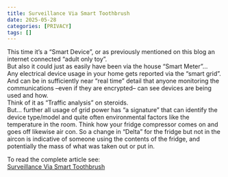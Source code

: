 ```yaml
---
title: Surveillance Via Smart Toothbrush
date: 2025-05-28
categories: [PRIVACY]
tags: []
---
```


This time it’s a “Smart Device”, or as previously mentioned on this blog an internet connected “adult only toy”.  
But also it could just as easily have been via the house “Smart Meter”…  
Any electrical device usage in your home gets reported via the “smart grid”. And can be in sufficiently near “real time” detail that anyone monitoring the communications –even if they are encrypted– can see devices are being used and how.  
Think of it as “Traffic analysis” on steroids.  
But… further all usage of grid power has “a signature” that can identify the device type/model and quite often environmental factors like the temperature in the room. Think how your fridge compressor comes on and goes off likewise air con. So a change in “Delta” for the fridge but not in the aircon is indicative of someone using the contents of the fridge, and potentially the mass of what was taken out or put in.  

To read the complete article see:  
[Surveillance Via Smart Toothbrush](https://www.schneier.com/blog/archives/2025/05/surveillance-via-smart-toothbrush.html)